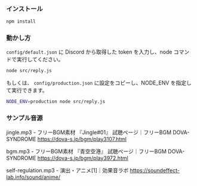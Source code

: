 ### インストール

```sh
npm install
```

### 動かし方

`config/default.json` に Discord から取得した token を入力し、node コマンドで実行してください。

```sh
node src/reply.js
```

もしくは、 `config/production.json` に設定をコピーし、NODE_ENV を指定して実行できます。

```sh
NODE_ENV=production node src/reply.js
```

### サンプル音源

jingle.mp3 - フリーBGM素材 『Jingle#01』 試聴ページ｜フリーBGM DOVA-SYNDROME
https://dova-s.jp/bgm/play3107.html

bgm.mp3 - フリーBGM素材 『青空空港』 試聴ページ｜フリーBGM DOVA-SYNDROME
https://dova-s.jp/bgm/play3972.html

self-regulation.mp3 - 演出・アニメ[1]｜効果音ラボ
https://soundeffect-lab.info/sound/anime/
